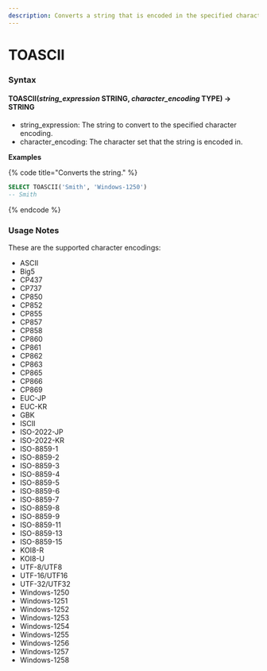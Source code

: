 ```yaml
---
description: Converts a string that is encoded in the specified character set to UTF-8.
---
```


# TOASCII

### Syntax <a href="#syntax" id="syntax"></a>

#### TOASCII(_string\_expression_ STRING, _character\_encoding_ TYPE) → STRING <a href="#toasciistring_expression-string-character_encoding-type--string" id="toasciistring_expression-string-character_encoding-type--string"></a>

* string\_expression: The string to convert to the specified character encoding.
* character\_encoding: The character set that the string is encoded in.

**Examples**

{% code title="Converts the string." %}
```sql
SELECT TOASCII('Smith', 'Windows-1250')
-- Smith
```
{% endcode %}

### Usage Notes <a href="#usage-notes" id="usage-notes"></a>

These are the supported character encodings:

* ASCII
* Big5
* CP437
* CP737
* CP850
* CP852
* CP855
* CP857
* CP858
* CP860
* CP861
* CP862
* CP863
* CP865
* CP866
* CP869
* EUC-JP
* EUC-KR
* GBK
* ISCII
* ISO-2022-JP
* ISO-2022-KR
* ISO-8859-1
* ISO-8859-2
* ISO-8859-3
* ISO-8859-4
* ISO-8859-5
* ISO-8859-6
* ISO-8859-7
* ISO-8859-8
* ISO-8859-9
* ISO-8859-11
* ISO-8859-13
* ISO-8859-15
* KOI8-R
* KOI8-U
* UTF-8/UTF8
* UTF-16/UTF16
* UTF-32/UTF32
* Windows-1250
* Windows-1251
* Windows-1252
* Windows-1253
* Windows-1254
* Windows-1255
* Windows-1256
* Windows-1257
* Windows-1258
